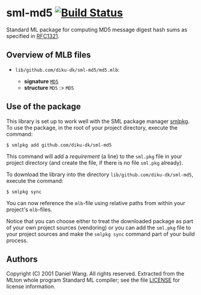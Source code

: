 # sml-md5 [![Build Status](https://travis-ci.org/diku-dk/sml-md5.svg?branch=master)](https://travis-ci.org/diku-dk/sml-md5)

Standard ML package for computing MD5 message digest hash sums as
specified in [RFC1321](https://tools.ietf.org/html/rfc1321).

## Overview of MLB files

- `lib/github.com/diku-dk/sml-md5/md5.mlb`:

  - **signature** [`MD5`](lib/github.com/diku-dk/sml-md5/md5.sig)
  - **structure** `MD5` :> `MD5`

## Use of the package

This library is set up to work well with the SML package manager
[smlpkg](https://github.com/diku-dk/smlpkg).  To use the package, in
the root of your project directory, execute the command:

```
$ smlpkg add github.com/diku-dk/sml-md5
```

This command will add a _requirement_ (a line) to the `sml.pkg` file in your
project directory (and create the file, if there is no file `sml.pkg`
already).

To download the library into the directory
`lib/github.com/diku-dk/sml-md5`, execute the command:

```
$ smlpkg sync
```

You can now reference the `mlb`-file using relative paths from within
your project's `mlb`-files.

Notice that you can choose either to treat the downloaded package as
part of your own project sources (vendoring) or you can add the
`sml.pkg` file to your project sources and make the `smlpkg sync`
command part of your build process.

## Authors

Copyright (C) 2001 Daniel Wang. All rights reserved. Extracted from
the MLton whole program Standard ML compiler; see the file
[LICENSE](LICENSE) for license information.
